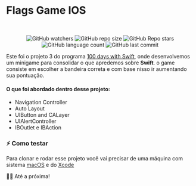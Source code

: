 # Flags Game IOS
<br />
<p align="center">
  
</p>

<p align="center">
  <img alt="GitHub watchers" src="https://img.shields.io/github/watchers/AlexBitar80/flags-game-ios?style=social">

  <img alt="GitHub repo size" src="https://img.shields.io/github/repo-size/AlexBitar80/flags-game-ios">

  <img alt="GitHub Repo stars" src="https://img.shields.io/github/stars/AlexBitar80/flags-game-ios?style=social">

  <img alt="GitHub language count" src="https://img.shields.io/github/languages/count/AlexBitar80/flags-game-ios">

  <img alt="GitHub last commit" src="https://img.shields.io/github/last-commit/AlexBitar80/flags-game-ios">
</p>

Este foi o projeto 3 do programa [100 days with Swift](https://www.hackingwithswift.com/learn), onde desenvolvemos um minigame para consolidar o que apredemos sobre **Swift**. 
o game consiste em escolher a bandeira correta e com base nisso ir aumentando sua pontuação.

#### O que foi abordado dentro desse projeto:

- Navigation Controller
- Auto Layout
- UIButton and CALayer
- UIAlertController
- IBOutlet e IBAction

### :zap: Como testar

Para clonar e rodar esse projeto você vai precisar de uma máquina com sistema [macOS](https://www.apple.com/br/macos/monterey/) e do [Xcode](https://developer.apple.com/xcode/)

<!-- visualizar o projeto funcionando: [clique aqui]() -->

👋🏻 Até a próxima!
